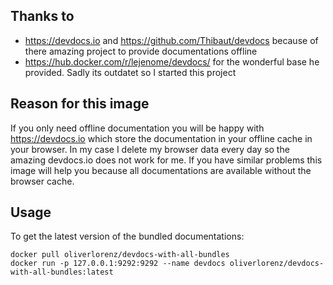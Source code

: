 ## Thanks to

* https://devdocs.io and https://github.com/Thibaut/devdocs because of there amazing project to provide documentations offline
* https://hub.docker.com/r/lejenome/devdocs/ for the wonderful base he provided. Sadly its outdatet so I started this project

## Reason for this image

If you only need offline documentation you will be happy with https://devdocs.io which store the documentation in your offline cache in your browser. In my case I delete my browser data every day so the amazing devdocs.io does not work for me. If you have similar problems this image will help you because all documentations are available without the browser cache.

## Usage

To get the latest version of the bundled documentations:

```
docker pull oliverlorenz/devdocs-with-all-bundles
docker run -p 127.0.0.1:9292:9292 --name devdocs oliverlorenz/devdocs-with-all-bundles:latest
```
